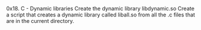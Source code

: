 0x18. C - Dynamic libraries
Create the dynamic library libdynamic.so 
Create a script that creates a dynamic library called liball.so from all the .c files that are in the current directory.

